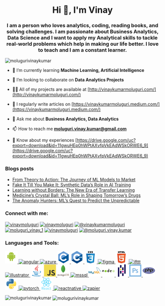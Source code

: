 <h1 align="center">Hi 👋, I'm Vinay</h1>
<h3 align="center">I am a person who loves analytics, coding, reading books, and solving challenges. I am passionate about Business Analytics, Data Science and I want to apply my Analytical skills to tackle real-world problems which help in making our life better. I love to teach and I am a constant learner.</h3>

<p align="left"> <img src="https://komarev.com/ghpvc/?username=molugurivinaykumar&label=Profile%20views&color=0e75b6&style=flat" alt="molugurivinaykumar" /> </p>

- 🌱 I’m currently learning **Machine Learning, Artificial Intelligence**

- 👯 I’m looking to collaborate on **Data Analytics Projects**

- 👨‍💻 All of my projects are available at [http://vinaykumarmoluguri.com/](http://vinaykumarmoluguri.com/)

- 📝 I regularly write articles on [https://vinaykumarmoluguri.medium.com/](https://vinaykumarmoluguri.medium.com/)

- 💬 Ask me about **Business Analytics, Data Analytics**

- 📫 How to reach me **moluguri.vinay.kumar@gmail.com**

- 📄 Know about my experiences [https://drive.google.com/uc?export=download&id=11gwuHEp0hWPtAXvfpVkEAdWSkORWE6_9](https://drive.google.com/uc?export=download&id=11gwuHEp0hWPtAXvfpVkEAdWSkORWE6_9)

### Blogs posts
<!-- BLOG-POST-LIST:START -->
- [From Theory to Action: The Journey of ML Models to Market](https://vinaykumarmoluguri.medium.com/from-theory-to-action-the-journey-of-ml-models-to-market-4a4a293dc803?source=rss-557dc798f49e------2)
- [Fake It Till You Make It: Synthetic Data’s Role in AI Training](https://vinaykumarmoluguri.medium.com/fake-it-till-you-make-it-synthetic-datas-role-in-ai-training-dba7457b2edc?source=rss-557dc798f49e------2)
- [Learning without Borders: The New Era of Transfer Learning](https://vinaykumarmoluguri.medium.com/learning-without-borders-the-new-era-of-transfer-learning-81ec7890382f?source=rss-557dc798f49e------2)
- [Medicine’s Crystal Ball: ML’s Role in Shaping Tomorrow’s Drugs](https://vinaykumarmoluguri.medium.com/medicines-crystal-ball-ml-s-role-in-shaping-tomorrow-s-drugs-d85bd3362ea0?source=rss-557dc798f49e------2)
- [The Anomaly Hunters: ML’s Quest to Predict the Unpredictable](https://vinaykumarmoluguri.medium.com/the-anomaly-hunters-mls-quest-to-predict-the-unpredictable-4fdfbd99a067?source=rss-557dc798f49e------2)
<!-- BLOG-POST-LIST:END -->

<h3 align="left">Connect with me:</h3>
<p align="left">
<a href="https://linkedin.com/in/vinaymoluguri" target="blank"><img align="center" src="https://raw.githubusercontent.com/rahuldkjain/github-profile-readme-generator/master/src/images/icons/Social/linked-in-alt.svg" alt="vinaymoluguri" height="30" width="40" /></a>
<a href="https://kaggle.com/vinaymoluguri" target="blank"><img align="center" src="https://raw.githubusercontent.com/rahuldkjain/github-profile-readme-generator/master/src/images/icons/Social/kaggle.svg" alt="vinaymoluguri" height="30" width="40" /></a>
<a href="https://medium.com/@vinaykumarmoluguri" target="blank"><img align="center" src="https://raw.githubusercontent.com/rahuldkjain/github-profile-readme-generator/master/src/images/icons/Social/medium.svg" alt="@vinaykumarmoluguri" height="30" width="40" /></a>
<a href="https://www.hackerrank.com/moluguri_vinay_1" target="blank"><img align="center" src="https://raw.githubusercontent.com/rahuldkjain/github-profile-readme-generator/master/src/images/icons/Social/hackerrank.svg" alt="moluguri_vinay_1" height="30" width="40" /></a>
<a href="https://www.leetcode.com/vinaymoluguri" target="blank"><img align="center" src="https://raw.githubusercontent.com/rahuldkjain/github-profile-readme-generator/master/src/images/icons/Social/leet-code.svg" alt="vinaymoluguri" height="30" width="40" /></a>
<a href="https://www.hackerearth.com/@moluguri.vinay.kumar" target="blank"><img align="center" src="https://raw.githubusercontent.com/rahuldkjain/github-profile-readme-generator/master/src/images/icons/Social/hackerearth.svg" alt="@moluguri.vinay.kumar" height="30" width="40" /></a>
</p>

<h3 align="left">Languages and Tools:</h3>
<p align="left"> <a href="https://developer.android.com" target="_blank" rel="noreferrer"> <img src="https://raw.githubusercontent.com/devicons/devicon/master/icons/android/android-original-wordmark.svg" alt="android" width="40" height="40"/> </a> <a href="https://angular.io" target="_blank" rel="noreferrer"> <img src="https://angular.io/assets/images/logos/angular/angular.svg" alt="angular" width="40" height="40"/> </a> <a href="https://azure.microsoft.com/en-in/" target="_blank" rel="noreferrer"> <img src="https://www.vectorlogo.zone/logos/microsoft_azure/microsoft_azure-icon.svg" alt="azure" width="40" height="40"/> </a> <a href="https://www.cprogramming.com/" target="_blank" rel="noreferrer"> <img src="https://raw.githubusercontent.com/devicons/devicon/master/icons/c/c-original.svg" alt="c" width="40" height="40"/> </a> <a href="https://www.w3schools.com/cpp/" target="_blank" rel="noreferrer"> <img src="https://raw.githubusercontent.com/devicons/devicon/master/icons/cplusplus/cplusplus-original.svg" alt="cplusplus" width="40" height="40"/> </a> <a href="https://www.w3schools.com/css/" target="_blank" rel="noreferrer"> <img src="https://raw.githubusercontent.com/devicons/devicon/master/icons/css3/css3-original-wordmark.svg" alt="css3" width="40" height="40"/> </a> <a href="https://www.figma.com/" target="_blank" rel="noreferrer"> <img src="https://www.vectorlogo.zone/logos/figma/figma-icon.svg" alt="figma" width="40" height="40"/> </a> <a href="https://www.w3.org/html/" target="_blank" rel="noreferrer"> <img src="https://raw.githubusercontent.com/devicons/devicon/master/icons/html5/html5-original-wordmark.svg" alt="html5" width="40" height="40"/> </a> <a href="https://ifttt.com/" target="_blank" rel="noreferrer"> <img src="https://www.vectorlogo.zone/logos/ifttt/ifttt-ar21.svg" alt="ifttt" width="40" height="40"/> </a> <a href="https://www.adobe.com/in/products/illustrator.html" target="_blank" rel="noreferrer"> <img src="https://www.vectorlogo.zone/logos/adobe_illustrator/adobe_illustrator-icon.svg" alt="illustrator" width="40" height="40"/> </a> <a href="https://www.java.com" target="_blank" rel="noreferrer"> <img src="https://raw.githubusercontent.com/devicons/devicon/master/icons/java/java-original.svg" alt="java" width="40" height="40"/> </a> <a href="https://developer.mozilla.org/en-US/docs/Web/JavaScript" target="_blank" rel="noreferrer"> <img src="https://raw.githubusercontent.com/devicons/devicon/master/icons/javascript/javascript-original.svg" alt="javascript" width="40" height="40"/> </a> <a href="https://www.mongodb.com/" target="_blank" rel="noreferrer"> <img src="https://raw.githubusercontent.com/devicons/devicon/master/icons/mongodb/mongodb-original-wordmark.svg" alt="mongodb" width="40" height="40"/> </a> <a href="https://www.microsoft.com/en-us/sql-server" target="_blank" rel="noreferrer"> <img src="https://www.svgrepo.com/show/303229/microsoft-sql-server-logo.svg" alt="mssql" width="40" height="40"/> </a> <a href="https://www.mysql.com/" target="_blank" rel="noreferrer"> <img src="https://raw.githubusercontent.com/devicons/devicon/master/icons/mysql/mysql-original-wordmark.svg" alt="mysql" width="40" height="40"/> </a> <a href="https://nodejs.org" target="_blank" rel="noreferrer"> <img src="https://raw.githubusercontent.com/devicons/devicon/master/icons/nodejs/nodejs-original-wordmark.svg" alt="nodejs" width="40" height="40"/> </a> <a href="https://pandas.pydata.org/" target="_blank" rel="noreferrer"> <img src="https://raw.githubusercontent.com/devicons/devicon/2ae2a900d2f041da66e950e4d48052658d850630/icons/pandas/pandas-original.svg" alt="pandas" width="40" height="40"/> </a> <a href="https://www.photoshop.com/en" target="_blank" rel="noreferrer"> <img src="https://raw.githubusercontent.com/devicons/devicon/master/icons/photoshop/photoshop-line.svg" alt="photoshop" width="40" height="40"/> </a> <a href="https://www.php.net" target="_blank" rel="noreferrer"> <img src="https://raw.githubusercontent.com/devicons/devicon/master/icons/php/php-original.svg" alt="php" width="40" height="40"/> </a> <a href="https://www.python.org" target="_blank" rel="noreferrer"> <img src="https://raw.githubusercontent.com/devicons/devicon/master/icons/python/python-original.svg" alt="python" width="40" height="40"/> </a> <a href="https://pytorch.org/" target="_blank" rel="noreferrer"> <img src="https://www.vectorlogo.zone/logos/pytorch/pytorch-icon.svg" alt="pytorch" width="40" height="40"/> </a> <a href="https://reactjs.org/" target="_blank" rel="noreferrer"> <img src="https://raw.githubusercontent.com/devicons/devicon/master/icons/react/react-original-wordmark.svg" alt="react" width="40" height="40"/> </a> <a href="https://reactnative.dev/" target="_blank" rel="noreferrer"> <img src="https://reactnative.dev/img/header_logo.svg" alt="reactnative" width="40" height="40"/> </a> <a href="https://zapier.com" target="_blank" rel="noreferrer"> <img src="https://www.vectorlogo.zone/logos/zapier/zapier-icon.svg" alt="zapier" width="40" height="40"/> </a> </p>

<p><img align="left" src="https://github-readme-stats.vercel.app/api/top-langs?username=molugurivinaykumar&show_icons=true&locale=en&layout=compact" alt="molugurivinaykumar" /></p>

<p>&nbsp;<img align="center" src="https://github-readme-stats.vercel.app/api?username=molugurivinaykumar&show_icons=true&locale=en" alt="molugurivinaykumar" /></p>
